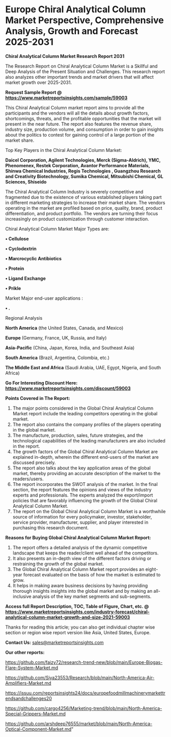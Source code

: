  # Europe Chiral Analytical Column Market Perspective, Comprehensive Analysis, Growth and Forecast 2025-2031

<strong>Chiral Analytical Column Market Research Report 2031</strong>

The Research Report on Chiral Analytical Column Market is a Skillful and Deep Analysis of the Present Situation and Challenges. This research report also analyzes other important trends and market drivers that will affect market growth over 2025-2031.

<strong>Request Sample Report @ <a href=https://www.marketreportsinsights.com/sample/59003>https://www.marketreportsinsights.com/sample/59003</a></strong>

This Chiral Analytical Column market report aims to provide all the participants and the vendors will all the details about growth factors, shortcomings, threats, and the profitable opportunities that the market will present in the near future. The report also features the revenue share, industry size, production volume, and consumption in order to gain insights about the politics to contest for gaining control of a large portion of the market share.

Top Key Players in the Chiral Analytical Column Market:

<strong>Daicel Corporation, Agilent Technologies, Merck (Sigma-Aldrich), YMC, Phenomenex, Restek Corporation, Avantor Performance Materials, Shinwa Chemical Industries, Regis Technologies , Guangzhou Research and Creativity Biotechnology, Sumika Chemical, Mitsubishi Chemical, GL Sciences, Shiseido</strong>

The Chiral Analytical Column Industry is severely competitive and fragmented due to the existence of various established players taking part in different marketing strategies to increase their market share. The vendors operating in the market are profiled based on price, quality, brand, product differentiation, and product portfolio. The vendors are turning their focus increasingly on product customization through customer interaction.

Chiral Analytical Column Market Major Types are:

<strong>• Cellulose

• Cyclodextrin

• Marcrocyclic Antibiotics

• Protein

• Ligand Exchange

• Prikle</strong>

Market Major end-user applications :

<strong>• .</strong>

Regional Analysis

</u><strong><b>North America</b></strong> (the United States, Canada, and Mexico)

<strong><b>Europe </b></strong>(Germany, France, UK, Russia, and Italy)

<strong><b>Asia-Pacific</b></strong> (China, Japan, Korea, India, and Southeast Asia)

<strong><b>South America</b></strong> (Brazil, Argentina, Colombia, etc.)

<strong><b>The Middle East and Africa</b></strong> (Saudi Arabia, UAE, Egypt, Nigeria, and South Africa)

<strong>Go For Interesting Discount Here: <a href=https://www.marketreportsinsights.com/discount/59003>https://www.marketreportsinsights.com/discount/59003</a></strong>

<strong>Points Covered in The Report:</strong>
<ol>
  <li>The major points considered in the Global Chiral Analytical Column Market report include the leading competitors operating in the global market.</li>
  <li>The report also contains the company profiles of the players operating in the global market.</li>
  <li>The manufacture, production, sales, future strategies, and the technological capabilities of the leading manufacturers are also included in the report.</li>
  <li>The growth factors of the Global Chiral Analytical Column Market are explained in-depth, wherein the different end-users of the market are discussed precisely.</li>
  <li>The report also talks about the key application areas of the global market, thereby providing an accurate description of the market to the readers/users.</li>
  <li>The report incorporates the SWOT analysis of the market. In the final section, the report features the opinions and views of the industry experts and professionals. The experts analyzed the export/import policies that are favorably influencing the growth of the Global Chiral Analytical Column Market.</li>
  <li>The report on the Global Chiral Analytical Column Market is a worthwhile source of information for every policymaker, investor, stakeholder, service provider, manufacturer, supplier, and player interested in purchasing this research document.</li>
</ol>
<strong>Reasons for Buying Global Chiral Analytical Column Market Report:</strong>

<ol>
  <li>The report offers a detailed analysis of the dynamic competitive landscape that keeps the reader/client well ahead of the competitors.</li>
  <li>It also presents an in-depth view of the different factors driving or restraining the growth of the global market.</li>
  <li>The Global Chiral Analytical Column Market report provides an eight-year forecast evaluated on the basis of how the market is estimated to grow.</li>
  <li>It helps in making aware business decisions by having providing thorough insights insights into the global market and by making an all-inclusive analysis of the key market segments and sub-segments.</li>
</ol>
<strong>Access full Report Description, TOC, Table of Figure, Chart, etc. @ <a href=https://www.marketreportsinsights.com/industry-forecast/chiral-analytical-column-market-growth-and-size-2021-59003>https://www.marketreportsinsights.com/industry-forecast/chiral-analytical-column-market-growth-and-size-2021-59003</a></strong>


Thanks for reading this article; you can also get individual chapter wise section or region wise report version like Asia, United States, Europe.

<strong>Contact Us:</strong>
sales@marketreportsinsights.com

<strong>Our other reports:</strong>

<a href=https://github.com/faizy72/research-trend-new/blob/main/Europe-Biogas-Flare-System-Market.md>https://github.com/faizy72/research-trend-new/blob/main/Europe-Biogas-Flare-System-Market.md</a>

<a href=https://github.com/Siya23553/Research/blob/main/North-America-Air-Amplifiers-Market.md>https://github.com/Siya23553/Research/blob/main/North-America-Air-Amplifiers-Market.md</a>

<a href=https://issuu.com/reportsinsights24/docs/europefoodmillmachinerymarkettrendsandchallenges20>https://issuu.com/reportsinsights24/docs/europefoodmillmachinerymarkettrendsandchallenges20</a>

<a href=https://github.com/cargo4256/Marketing-trend/blob/main/North-America-Special-Grippers-Market.md>https://github.com/cargo4256/Marketing-trend/blob/main/North-America-Special-Grippers-Market.md</a>

<a href=https://github.com/arshdeep76555/market/blob/main/North-America-Optical-Component-Market.md>https://github.com/arshdeep76555/market/blob/main/North-America-Optical-Component-Market.md</a>"
